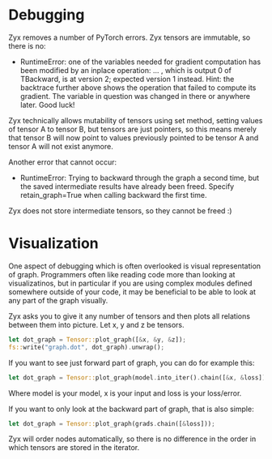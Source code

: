 # Debugging

Zyx removes a number of PyTorch errors. Zyx tensors are immutable, so there is no:
- RuntimeError: one of the variables needed for gradient computation has been modified by an inplace operation: ... , which is output 0 of TBackward, is at version 2; expected version 1 instead. Hint: the backtrace further above shows the operation that failed to compute its gradient. The variable in question was changed in there or anywhere later. Good luck!

Zyx technically allows mutability of tensors using set method, setting values of tensor A to tensor B, but tensors are just pointers, so this means merely that tensor B will now point to values previously pointed to be tensor A and tensor A will not exist anymore.

Another error that cannot occur:
- RuntimeError: Trying to backward through the graph a second time, but the saved intermediate results have already been freed. Specify retain_graph=True when calling backward the first time.

Zyx does not store intermediate tensors, so they cannot be freed :)

# Visualization

One aspect of debugging which is often overlooked is visual representation of graph. Programmers often like reading code more than looking at visualizatinos, but in particular if you are using complex modules defined somewhere outside of your code, it may be beneficial to be able to look at any part of the graph visually.

Zyx asks you to give it any number of tensors and then plots all relations between them into picture. Let x, y and z be tensors.
```rust
let dot_graph = Tensor::plot_graph([&x, &y, &z]);
fs::write("graph.dot", dot_graph).unwrap();
```

If you want to see just forward part of graph, you can do for example this:
```rust
let dot_graph = Tensor::plot_graph(model.into_iter().chain([&x, &loss]));
```
Where model is your model, x is your input and loss is your loss/error.

If you want to only look at the backward part of graph, that is also simple:
```rust
let dot_graph = Tensor::plot_graph(grads.chain([&loss]));
```

Zyx will order nodes automatically, so there is no difference in the order in which tensors are stored in the iterator.

